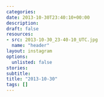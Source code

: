 ```yaml
---
categories:
date: 2013-10-30T23:40:10+00:00
description:
draft: false
resources:
- src: 2013-10-30_23-40-10_UTC.jpg
  name: "header"
layout: instagram
options:
  unlisted: false
stories:
subtitle:
title: "2013-10-30"
tags: []
---
```


 
